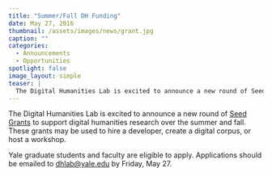 ```yaml
---
title: "Summer/Fall DH Funding"
date: May 27, 2016
thumbnail: /assets/images/news/grant.jpg
caption: ""
categories: 
  - Announcements
  - Opportunities
spotlight: false 
image_layout: simple
teaser: |
  The Digital Humanities Lab is excited to announce a new round of Seed Grants to support digital humanities research over the summer and fall. These grants may be used to hire a developer, create a...
---
```


The Digital Humanities Lab is excited to announce a new round of [Seed Grants](http://web.library.yale.edu/dhlab/seedgrants) to support digital humanities research over the summer and fall. These grants may be used to hire a developer, create a digital corpus, or host a workshop.
   
Yale graduate students and faculty are eligible to apply. Applications should be emailed to [dhlab@yale.edu](mailto:dhlab@yale.edu) by Friday, May 27.